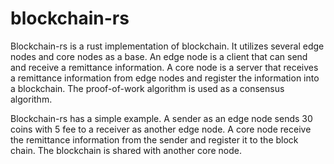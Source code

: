 # blockchain-rs

Blockchain-rs is a rust implementation of blockchain.  It utilizes several edge nodes and core nodes as a base. An edge node is a client that can send and receive a remittance information. A core node is a server that receives a remittance information from edge nodes and register the information into a blockchain. The proof-of-work algorithm is used as a consensus algorithm. 

Blockchain-rs has a simple example. A sender as an edge node sends 30 coins with 5 fee to a receiver as another edge node. A core node receive the remittance information from the sender and register it to the block chain. The blockchain is shared with another core node. 
